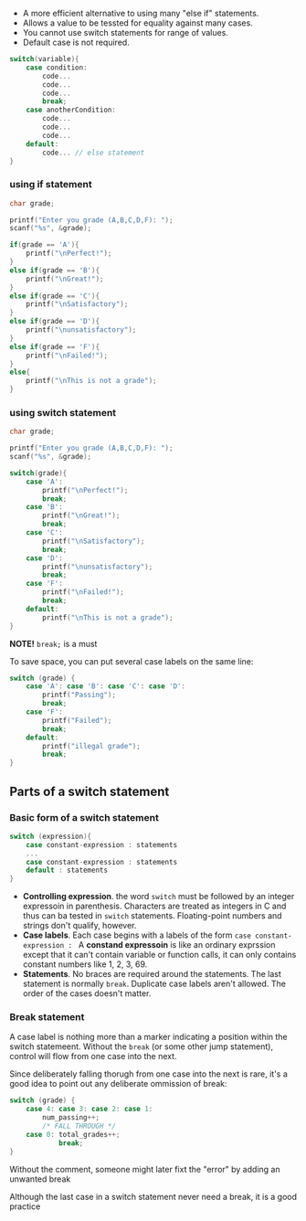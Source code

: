 - A more efficient alternative to using many "else if" statements.
- Allows a value to be tessted for equality against many cases.
- You cannot use switch statements for range of values.
- Default case is not required.
```c
switch(variable){
	case condition:
		code...
		code...
		code...
		break;
	case anotherCondition:
		code...
		code...
		code...
	default:
		code... // else statement
}
```


### using if statement
```c
char grade;

printf("Enter you grade (A,B,C,D,F): ");
scanf("%s", &grade);

if(grade == 'A'){
    printf("\nPerfect!");
}
else if(grade == 'B'){
    printf("\nGreat!");
}
else if(grade == 'C'){
    printf("\nSatisfactory");
}
else if(grade == 'D'){
    printf("\nunsatisfactory");
}
else if(grade == 'F'){
    printf("\nFailed!");
}
else{
    printf("\nThis is not a grade");
}
```

### using switch statement
```c
char grade;

printf("Enter you grade (A,B,C,D,F): ");
scanf("%s", &grade);

switch(grade){
    case 'A':
        printf("\nPerfect!");
        break;
    case 'B':
        printf("\nGreat!");
        break;
    case 'C':
        printf("\nSatisfactory");
        break;
    case 'D':
        printf("\nunsatisfactory");
        break;
    case 'F':
        printf("\nFailed!");
        break;
    default:
        printf("\nThis is not a grade");
}
```
**NOTE!** `break;` is a must

To save space, you can put several case labels on the same line:
```c
switch (grade) {
	case 'A': case 'B': case 'C': case 'D':
		printf("Passing");
		break;
	case 'F':
		printf("Failed");
		break;
	default:
		printf("illegal grade");
		break;
}
```

## Parts of a switch statement

### Basic form of a switch statement
```c
switch (expression){
	case constant-expression : statements
	...
	case constant-expression : statements
	default : statements
}
```
- **Controlling expression**. the word `switch` must be followed by an integer expressoin in parenthesis. Characters are treated as integers in C and thus can ba tested in `switch` statements. Floating-point numbers and strings don't qualify, however.
- **Case labels**. Each case begins with a labels of the form `case constant-expression : `
	  A **constand expressoin** is like an ordinary exprssion except that it can't contain variable or function calls, it can only contains constant numbers like 1, 2, 3, 69.
- **Statements**. No braces are required around the statements. The last statement is normally `break`.
	 Duplicate case labels aren't allowed. The order of the cases doesn't matter.

### Break statement
A case label is nothing more than a marker indicating a position within the switch statemeent. Without the `break` (or some other jump statement), control will  flow from one case into the next. 

Since deliberately falling thorugh from one case into the next is rare, it's a good idea to point out any deliberate ommission of break:
```c
switch (grade) {
	case 4: case 3: case 2: case 1:
		num_passing++;
		/* FALL THROUGH */
	case 0: total_grades++;
			break;
}
```
Without the comment, someone might later fixt the "error" by adding an unwanted break

Although the last case in a switch statement never need a break, it is a good practice

